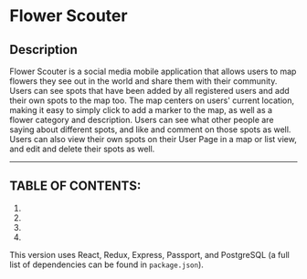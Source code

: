 
# Flower Scouter

## Description
Flower Scouter is a social media mobile application that allows users to map flowers they see out in the world and share them with their community. Users can see spots that have been added by all registered users and add their own spots to the map too. The map centers on users' current location, making it easy to simply click to add a marker to the map, as well as a flower category and description. Users can see what other people are saying about different spots, and like and comment on those spots as well. Users can also view their own spots on their User Page in a map or list view, and edit and delete their spots as well. 


---
## **TABLE OF CONTENTS:**
1. 
2. 
3. 
4. 



This version uses React, Redux, Express, Passport, and PostgreSQL (a full list of dependencies can be found in `package.json`).

